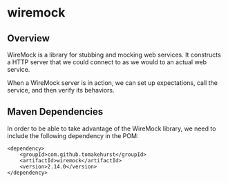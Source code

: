 # wiremock

## Overview
WireMock is a library for stubbing and mocking web services. It constructs a HTTP server that we could connect to as we would to an actual web service.

When a WireMock server is in action, we can set up expectations, call the service, and then verify its behaviors.

## Maven Dependencies
In order to be able to take advantage of the WireMock library, we need to include the following dependency in the POM:
```
<dependency>
    <groupId>com.github.tomakehurst</groupId>
    <artifactId>wiremock</artifactId>
    <version>2.14.0</version>
</dependency>
```

